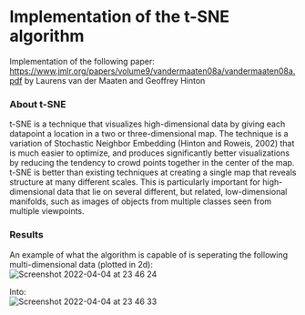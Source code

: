 # Implementation of the t-SNE algorithm
Implementation of the following paper: https://www.jmlr.org/papers/volume9/vandermaaten08a/vandermaaten08a.pdf by Laurens van der Maaten and Geoffrey Hinton

### About t-SNE
t-SNE is a technique that visualizes high-dimensional data by giving each datapoint a location in a two or three-dimensional map. The technique is a variation of Stochastic Neighbor Embedding (Hinton and Roweis, 2002) that is much easier to optimize, and produces significantly better visualizations by reducing the tendency to crowd points together in the center of the map. t-SNE is better than existing techniques at creating a single map that reveals structure at many different scales. This is particularly important for high-dimensional data that lie on several different, but related, low-dimensional manifolds, such as images of objects from multiple classes seen from multiple viewpoints.


### Results
An example of what the algorithm is capable of is seperating the following multi-dimensional data (plotted in 2d):
![Screenshot 2022-04-04 at 23 46 24](https://user-images.githubusercontent.com/15799390/161637758-d987ecd2-c296-4918-a95e-b2b5d4de847a.png)

Into:<br/>
![Screenshot 2022-04-04 at 23 46 33](https://user-images.githubusercontent.com/15799390/161637738-9e15463a-8a71-40c3-8fe3-d4d0c4e8bd7e.png)

